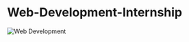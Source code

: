 # Web-Development-Internship
![Web Development ](https://user-images.githubusercontent.com/72095437/182019467-fc4f442f-aaca-4621-93b1-beeb9391b5f8.png)
